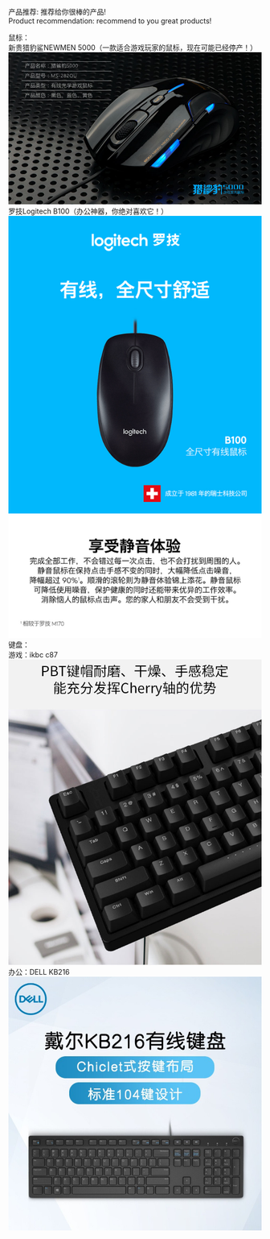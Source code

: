 产品推荐: 推荐给你很棒的产品!  
Product recommendation: recommend to you great products!  

鼠标：  
    新贵猎豹鲨NEWMEN 5000（一款适合游戏玩家的鼠标，现在可能已经停产！）
    ![Image text：KB216.png](https://github.com/lianchua/Product-treasure-house/blob/main/images/NEWMEN5000.jpg)  
    罗技Logitech B100（办公神器，你绝对喜欢它！）  
    ![Image text：KB216.png](https://github.com/lianchua/Product-treasure-house/blob/main/images/B100.jpg)  
键盘：  
    游戏：ikbc c87  
    ![Image text：KB216.png](https://github.com/lianchua/Product-treasure-house/blob/main/images/C87.jpg)  
    办公：DELL KB216  
    ![Image text：KB216.png](https://github.com/lianchua/Product-treasure-house/blob/main/images/KB216.jpg)  